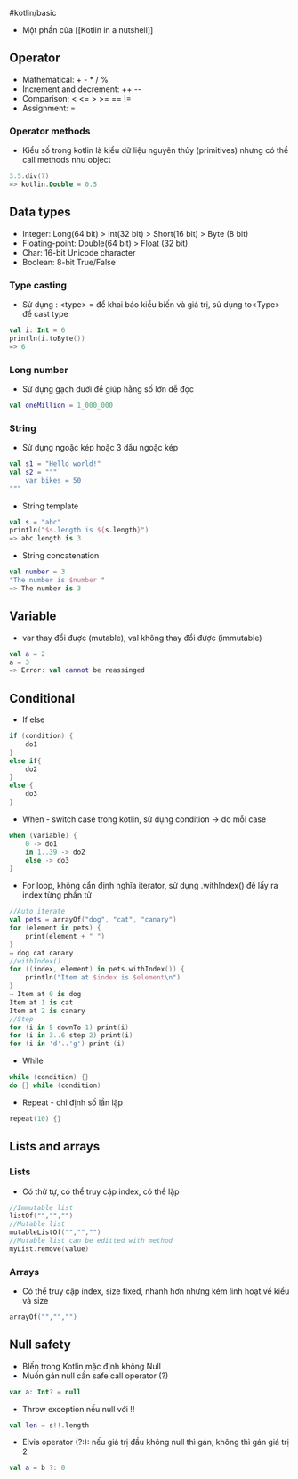 #kotlin/basic
- Một phần của [[Kotlin in a nutshell]]
## Operator
- Mathematical: + - * / %
- Increment and decrement: ++ --
- Comparison: < <= > >= == !=
- Assignment: = 
### Operator methods
- Kiểu số trong kotlin là kiểu dữ liệu nguyên thủy (primitives) nhưng có thể call methods như object
```kotlin
3.5.div(7)
=> kotlin.Double = 0.5
```
## Data types
- Integer: Long(64 bit) > Int(32 bit) > Short(16 bit) > Byte (8 bit)
- Floating-point: Double(64 bit) > Float (32 bit)
- Char: 16-bit Unicode character
- Boolean: 8-bit True/False
### Type casting
- Sử dụng : \<type> = để khai báo kiểu biến và giá trị, sử dụng to\<Type>  để cast type
```kotlin
val i: Int = 6
println(i.toByte())
=> 6
```
### Long number
- Sử dụng gạch dưới để giúp hằng số lớn dễ đọc
```kotlin
val oneMillion = 1_000_000
```
### String
- Sử dụng ngoặc kép hoặc 3 dấu ngoặc kép
```kotlin
val s1 = "Hello world!"
val s2 = """
	var bikes = 50
"""
```
- String template
```kotlin
val s = "abc"
println("$s.length is ${s.length}")
=> abc.length is 3
```
- String concatenation
```kotlin
val number = 3
"The number is $number "
=> The number is 3
```
## Variable
- var thay đổi được (mutable), val không thay đổi được (immutable)
```kotlin
val a = 2
a = 3
=> Error: val cannot be reassinged
```
## Conditional
- If else
```kotlin
if (condition) {
	do1
}
else if{
	do2
}
else {
	do3
}
```
- When - switch case trong kotlin, sử dụng condition -> do mỗi case
```kotlin
when (variable) {
	0 -> do1
	in 1..39 -> do2
	else -> do3
}
```
- For loop, không cần định nghĩa iterator, sử dụng .withIndex() để lấy ra index từng phần tử
```kotlin
//Auto iterate
val pets = arrayOf("dog", "cat", "canary") 
for (element in pets) { 
	print(element + " ") 
}
⇒ dog cat canary
//withIndex()
for ((index, element) in pets.withIndex()) { 
	println("Item at $index is $element\n") 
}
⇒ Item at 0 is dog 
Item at 1 is cat 
Item at 2 is canary
//Step
for (i in 5 downTo 1) print(i)
for (i in 3..6 step 2) print(i)
for (i in 'd'..'g') print (i)
```
- While
```kotlin
while (condition) {}
do {} while (condition)
```
- Repeat - chỉ định số lần lặp
```kotlin
repeat(10) {}
```
## Lists and arrays
### Lists
- Có thứ tự, có thể truy cập index, có thể lặp
```kotlin
//Immutable list
listOf("","","")
//Mutable list
mutableListOf("","","")
//Mutable list can be editted with method
myList.remove(value)
```
### Arrays
- Có thể truy cập index, size fixed, nhanh hơn nhưng kém linh hoạt về kiểu và size
```kotlin
arrayOf("","","")
```
## Null safety
- BIến trong Kotlin mặc định không Null
- Muốn gán null cần safe call operator (?)
```kotlin
var a: Int? = null
```
- Throw exception nếu null với !!
```kotlin
val len = s!!.length
```
- Elvis operator (?:): nếu giá trị đầu không null thì gán, không thì gán giá trị 2
```kotlin
val a = b ?: 0
```

